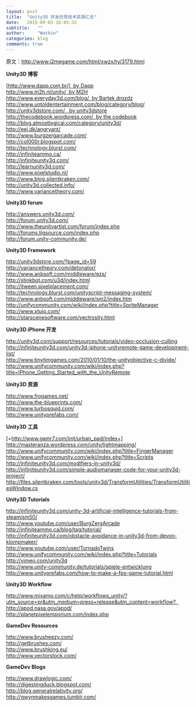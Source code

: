 ```yaml
---
layout: post
title:  "Unity3D 开发优秀技术资源汇总"
date:   2015-09-03 16:05:32
subtitle:   ""
author:     "Watkin"
categories: blog
comments: true
---
```


原文：http://www.j2megame.com/html/xwzx/ty/3179.html

**Unity3D 博客**

[http://www.dapp.com.br/]  by Dapp <br>
http://www.m2h.nl/unity/  by M2H <br>
http://www.everyday3d.com/blog/  by Bartek drozdz <br>
http://www.untoldentertainment.com/blog/category/blog/ <br>
http://unity3dstore.com/   by unity3dstore <br>
http://thecodebook.wordpress.com/  by the codebook <br>
http://blog.almostlogical.com/category/unity3d/ <br>
http://eej.dk/angryant/ <br>
http://www.burgzergarcade.com/ <br>
http://col000r.blogspot.com/ <br>
http://technology.blurst.com/ <br>
http://infiniteammo.ca/ <br>
http://infiniteunity3d.com/ <br>
http://learnunity3d.com/ <br>
http://www.pixelstudio.nl/ <br>
http://www.blog.silentkraken.com/ <br>
http://unity3d.collected.info/ <br>
http://www.variancetheory.com/ <br>

**Unity3D forum**

http://answers.unity3d.com/ <br>
http://forum.unity3d.com/ <br>
http://www.theunityartist.com/forum/index.php <br>
http://forums.tigsource.com/index.php <br>
http://forum.unity-community.de/ <br>

**Unity3D Framework**

http://unity3dstore.com/?page_id=59 <br>
http://variancetheory.com/detonator/ <br>
http://www.anbsoft.com/middleware/ezs/ <br>
http://stinkbot.com/u3d/index.html <br>
http://itween.pixelplacement.com/ <br>
http://technology.blurst.com/unityscript-messaging-system/ <br>
http://www.anbsoft.com/middleware/sm2/index.htm <br>
http://unifycommunity.com/wiki/index.php?title=SpriteManager <br>
http://www.xtuio.com/ <br>
http://starscenesoftware.com/vectrosity.html <br>

**Unity3D iPhone 开发**

http://unity3d.com/support/resources/tutorials/video-occlusion-culling <br>
http://infiniteunity3d.com/unity3d-iphone-unityremote-game-development-list/ <br>
http://www.tinytimgames.com/2010/01/10/the-unityobjective-c-divide/ <br>
http://www.unifycommunity.com/wiki/index.php?title=IPhone_Getting_Started_with_the_UnityRemote <br>

**Unity3D 资源**

http://www.frogames.net/ <br>
http://www.the-blueprints.com/ <br>
http://www.turbosquid.com/ <br>
http://www.unityprefabs.com/ <br>

**Unity3D 工具**

[+http://www.gamr7.com/init/urban_pad/index+] <br>
http://masteranza.wordpress.com/unity/lightmapping/ <br>
http://www.unifycommunity.com/wiki/index.php?title=FingerManager <br>
http://www.unifycommunity.com/wiki/index.php?title=Scripts <br>
http://infiniteunity3d.com/modifiers-in-unity3d/ <br>
http://infiniteunity3d.com/simple-audiomanager-code-for-your-unity3d-project/ <br>
http://files.silentkraken.com/tools/unity3d/TransformUtilities/TransformUtilitiesWindow.cs <br>

**Unity3D Tutorials**

http://infiniteunity3d.com/unity-3d-artificial-intelligence-tutorials-from-steamism50/ <br>
http://www.youtube.com/user/BurgZergArcade <br>
http://infiniteammo.ca/blog/tag/tutorial/ <br>
http://infiniteunity3d.com/obstacle-avoidance-in-unity3d-from-devon-klompmaker/ <br>
http://www.youtube.com/user/TornadoTwins <br>
http://www.unifycommunity.com/wiki/index.php?title=Tutorials <br>
http://vimeo.com/unity3d <br>
http://www.unity-community.de/tutorials/spiele-entwicklung <br>
http://www.unityprefabs.com/how-to-make-a-fps-game-tutorial.html <br>

**Unity3D Workflow**

http://www.mixamo.com/c/help/workflows_unity/?utm_source=pr&utm_medium=press+release&utm_content=workflow?   <br>
http://apod.nasa.gov/apod/ <br>
http://planetpixelemporium.com/index.php <br>

**GameDev Resources**

http://www.brusheezy.com/ <br>
http://getbrushes.com/ <br>
http://www.brushking.eu/ <br>
http://www.vectorstock.com/ <br>

**GameDev Blogs**

http://www.drawlogic.com/ <br>
http://digestingduck.blogspot.com/ <br>
http://blog.generalrelativity.org/ <br>
http://gwynmakesgames.tumblr.com/ <br>





[http://www.dapp.com.br/]:     http://www.dapp.com.br/



